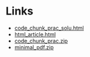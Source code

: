 # Links

- [code_chunk_prac_solu.html](code_chunk_prac_solu.html)
- [html_article.html](html_article.html)
- [code_chunk_prac.zip](code_chunk_prac.zip)
- [minimal_pdf.zip](minimal_pdf.zip)
